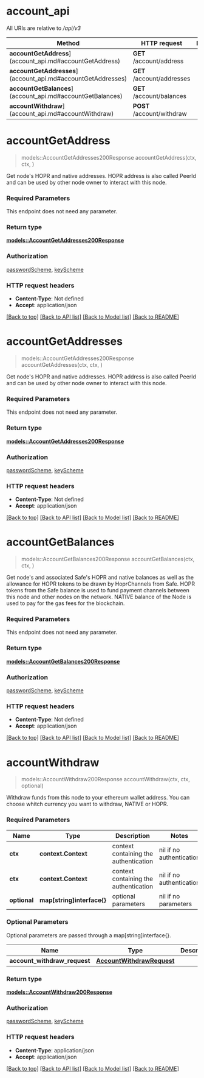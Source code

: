 # account_api

All URIs are relative to _/api/v3_

| Method                                                       | HTTP request               | Description |
| ------------------------------------------------------------ | -------------------------- | ----------- |
| **accountGetAddress**](account_api.md#accountGetAddress)     | **GET** /account/address   |
| **accountGetAddresses**](account_api.md#accountGetAddresses) | **GET** /account/addresses |
| **accountGetBalances**](account_api.md#accountGetBalances)   | **GET** /account/balances  |
| **accountWithdraw**](account_api.md#accountWithdraw)         | **POST** /account/withdraw |

# **accountGetAddress**

> models::AccountGetAddresses200Response accountGetAddress(ctx, ctx, )

Get node's HOPR and native addresses. HOPR address is also called PeerId and can be used by other node owner to interact with this node.

### Required Parameters

This endpoint does not need any parameter.

### Return type

[**models::AccountGetAddresses200Response**](accountGetAddresses_200_response.md)

### Authorization

[passwordScheme](../README.md#passwordScheme), [keyScheme](../README.md#keyScheme)

### HTTP request headers

- **Content-Type**: Not defined
- **Accept**: application/json

[[Back to top]](#) [[Back to API list]](../README.md#documentation-for-api-endpoints) [[Back to Model list]](../README.md#documentation-for-models) [[Back to README]](../README.md)

# **accountGetAddresses**

> models::AccountGetAddresses200Response accountGetAddresses(ctx, ctx, )

Get node's HOPR and native addresses. HOPR address is also called PeerId and can be used by other node owner to interact with this node.

### Required Parameters

This endpoint does not need any parameter.

### Return type

[**models::AccountGetAddresses200Response**](accountGetAddresses_200_response.md)

### Authorization

[passwordScheme](../README.md#passwordScheme), [keyScheme](../README.md#keyScheme)

### HTTP request headers

- **Content-Type**: Not defined
- **Accept**: application/json

[[Back to top]](#) [[Back to API list]](../README.md#documentation-for-api-endpoints) [[Back to Model list]](../README.md#documentation-for-models) [[Back to README]](../README.md)

# **accountGetBalances**

> models::AccountGetBalances200Response accountGetBalances(ctx, ctx, )

Get node's and associated Safe's HOPR and native balances as well as the allowance for HOPR tokens to be drawn by HoprChannels from Safe. HOPR tokens from the Safe balance is used to fund payment channels between this node and other nodes on the network. NATIVE balance of the Node is used to pay for the gas fees for the blockchain.

### Required Parameters

This endpoint does not need any parameter.

### Return type

[**models::AccountGetBalances200Response**](accountGetBalances_200_response.md)

### Authorization

[passwordScheme](../README.md#passwordScheme), [keyScheme](../README.md#keyScheme)

### HTTP request headers

- **Content-Type**: Not defined
- **Accept**: application/json

[[Back to top]](#) [[Back to API list]](../README.md#documentation-for-api-endpoints) [[Back to Model list]](../README.md#documentation-for-models) [[Back to README]](../README.md)

# **accountWithdraw**

> models::AccountWithdraw200Response accountWithdraw(ctx, ctx, optional)

Withdraw funds from this node to your ethereum wallet address. You can choose whitch currency you want to withdraw, NATIVE or HOPR.

### Required Parameters

| Name         | Type                       | Description                           | Notes                    |
| ------------ | -------------------------- | ------------------------------------- | ------------------------ |
| **ctx**      | **context.Context**        | context containing the authentication | nil if no authentication |
| **ctx**      | **context.Context**        | context containing the authentication | nil if no authentication |
| **optional** | **map[string]interface{}** | optional parameters                   | nil if no parameters     |

### Optional Parameters

Optional parameters are passed through a map[string]interface{}.

| Name                         | Type                                                    | Description | Notes |
| ---------------------------- | ------------------------------------------------------- | ----------- | ----- |
| **account_withdraw_request** | [**AccountWithdrawRequest**](AccountWithdrawRequest.md) |             |

### Return type

[**models::AccountWithdraw200Response**](accountWithdraw_200_response.md)

### Authorization

[passwordScheme](../README.md#passwordScheme), [keyScheme](../README.md#keyScheme)

### HTTP request headers

- **Content-Type**: application/json
- **Accept**: application/json

[[Back to top]](#) [[Back to API list]](../README.md#documentation-for-api-endpoints) [[Back to Model list]](../README.md#documentation-for-models) [[Back to README]](../README.md)
